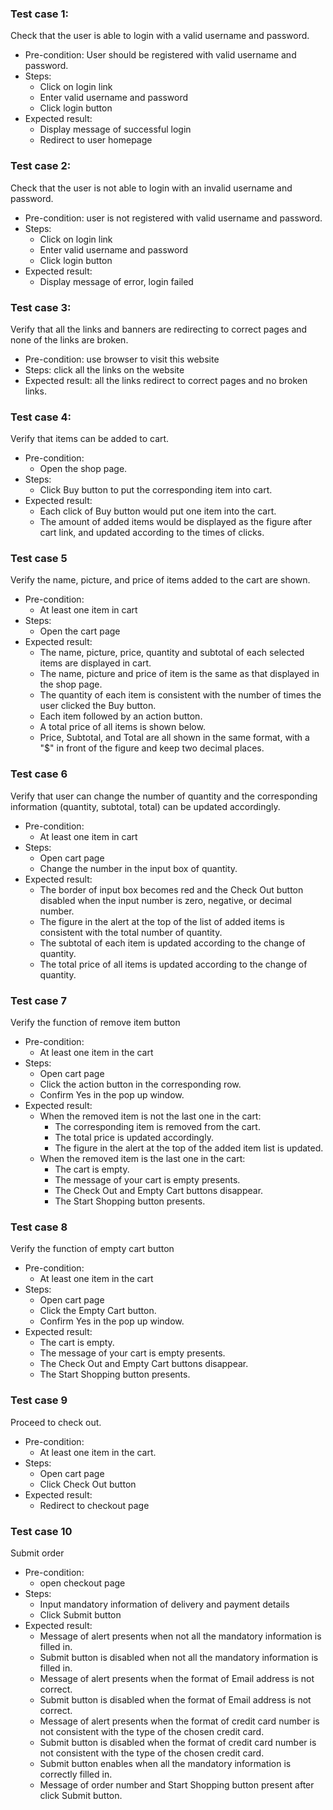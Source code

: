 ### Test case 1:
Check that the user is able to login with a valid username and password.
- Pre-condition: User should be registered with valid username and password.
- Steps:
    - Click on login link
    - Enter valid username and password
    - Click login button
- Expected result:
    - Display message of successful login
    - Redirect to user homepage

### Test case 2:
Check that the user is not able to login with an invalid username and password.
- Pre-condition: user is not registered with valid username and password.
- Steps: 
    - Click on login link
    - Enter valid username and password
    - Click login button
- Expected result:
    - Display message of error, login failed

### Test case 3:
Verify that all the links and banners are redirecting to correct pages and none of the links are broken.
- Pre-condition: use browser to visit this website
- Steps: click all the links on the website
- Expected result: all the links redirect to correct pages and no broken links.

### Test case 4:
Verify that items can be added to cart.
- Pre-condition: 
    - Open the shop page.
- Steps: 
    - Click Buy button to put the corresponding item into cart.
- Expected result: 
    - Each click of Buy button would put one item into the cart. 
    - The amount of added items would be displayed as the figure after cart link, and updated according to the times of clicks.


### Test case 5
Verify the name, picture, and price of items added to the cart are shown.
- Pre-condition: 
    - At least one item in cart
- Steps:
    - Open the cart page
- Expected result:
    - The name, picture, price, quantity and subtotal of each selected items are displayed in cart.
    - The name, picture and price of item is the same as that displayed in the shop page.
    - The quantity of each item is consistent with the number of times the user clicked the Buy button. 
    - Each item followed by an action button.
    - A total price of all items is shown below.
    - Price, Subtotal, and Total are all shown in the same format, with a "$" in front of the figure and keep two decimal places.

### Test case 6
Verify that user can change the number of quantity and the corresponding information (quantity, subtotal, total) can be updated accordingly.
- Pre-condition: 
    - At least one item in cart
- Steps:
    - Open cart page
    - Change the number in the input box of quantity.
- Expected result:
    - The border of input box becomes red and the Check Out button disabled when the input number is zero, negative, or decimal number.
    - The figure in the alert at the top of the list of added items is consistent with the total number of quantity.
    - The subtotal of each item is updated according to the change of quantity.
    - The total price of all items is updated according to the change of quantity.


### Test case 7
Verify the function of remove item button
- Pre-condition: 
    - At least one item in the cart
- Steps:
    - Open cart page
    - Click the action button in the corresponding row.
    - Confirm Yes in the pop up window.
- Expected result:
    - When the removed item is not the last one in the cart:
        - The corresponding item is removed from the cart.
        - The total price is updated accordingly.
        - The figure in the alert at the top of the added item list is updated.
    - When the removed item is the last one in the cart:
        - The cart is empty.
        - The message of your cart is empty presents.
        - The Check Out and Empty Cart buttons disappear.
        - The Start Shopping button presents.

### Test case 8
Verify the function of empty cart button
- Pre-condition: 
    - At least one item in the cart
- Steps:
    - Open cart page
    - Click the Empty Cart button.
    - Confirm Yes in the pop up window.
- Expected result:
    - The cart is empty.
    - The message of your cart is empty presents.      
    - The Check Out and Empty Cart buttons disappear.
    - The Start Shopping button presents.

### Test case 9
Proceed to check out.
- Pre-condition: 
    - At least one item in the cart.
- Steps:
    - Open cart page
    - Click Check Out button
- Expected result:
    - Redirect to checkout page

### Test case 10
Submit order
- Pre-condition: 
    - open checkout page
- Steps:
    - Input mandatory information of delivery and payment details
    - Click Submit button
- Expected result:
    - Message of alert presents when not all the mandatory information is filled in.
    - Submit button is disabled when not all the mandatory information is filled in.
    - Message of alert presents when the format of Email address is not correct.
    - Submit button is disabled when the format of Email address is not correct.
    - Message of alert presents when the format of credit card number is not consistent with the type of the chosen credit card.
    - Submit button is disabled when the format of credit card number is not consistent with the type of the chosen credit card.
    - Submit button enables when all the mandatory information is correctly filled in.
    - Message of order number and Start Shopping button present after click Submit button.